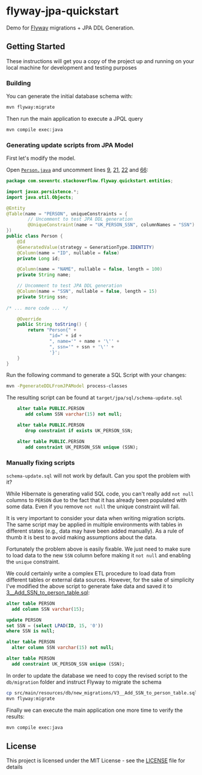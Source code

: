 # flyway-jpa-quickstart
Demo for [Flyway][1] migrations + JPA DDL Generation.

## Getting Started

These instructions will get you a copy of the project up and running on your local machine for development and testing
purposes

### Building

You can generate the initial database schema with:

```sh
mvn flyway:migrate
```

Then run the main application to execute a JPQL query
 
```sh
mvn compile exec:java
```

### Generating update scripts from JPA Model 

First let's modify the model. 

Open [`Person.java`][2] and uncomment lines [9][3], [21][4], [22][4] and [66][5]:

```java
package com.sevenrtc.stackoverflow.flyway.quickstart.entities;

import javax.persistence.*;
import java.util.Objects;

@Entity
@Table(name = "PERSON", uniqueConstraints = {
        // Uncomment to test JPA DDL generation
        @UniqueConstraint(name = "UK_PERSON_SSN", columnNames = "SSN")
})
public class Person {
    @Id
    @GeneratedValue(strategy = GenerationType.IDENTITY)
    @Column(name = "ID", nullable = false)
    private Long id;

    @Column(name = "NAME", nullable = false, length = 100)
    private String name;

    // Uncomment to test JPA DDL generation
    @Column(name = "SSN", nullable = false, length = 15)
    private String ssn;
    
/* ... more code ... */

    @Override
    public String toString() {
        return "Person{" +
                "id=" + id +
                ", name='" + name + '\'' +                
                ", ssn='" + ssn + '\'' +
                '}';
    }
}
```

Run the following command to generate a SQL Script with your changes: 

```sh
mvn -PgenerateDDLFromJPAModel process-classes
```

The resulting script can be found at `target/jpa/sql/schema-update.sql`

```sql
    alter table PUBLIC.PERSON 
       add column SSN varchar(15) not null;

    alter table PUBLIC.PERSON 
       drop constraint if exists UK_PERSON_SSN;

    alter table PUBLIC.PERSON 
       add constraint UK_PERSON_SSN unique (SSN);
```

### Manually fixing scripts

`schema-update.sql` will not work by default. Can you spot the problem with it? 


While Hibernate is generating valid SQL code, you can't really add `not null` columns to `PERSON` due to the fact that
it has already been populated with some data. Even if you remove `not null` the unique constraint will fail.

It is very important to consider your data when writing migration scripts. The same script may be applied in multiple
environments with tables in different states (e.g., data may have been added manually). As a rule of thumb it is best
to avoid making assumptions about the data.

Fortunately the problem above is easily fixable. We just need to make sure to load data to the new `SSN` column before
making it `not null` and enabling the `unique` constraint.

We could certainly write a complex ETL procedure to load data from different tables or external data sources.
However, for the sake of simplicity I've modified the above script to generate fake data and saved it to 
[3__Add_SSN_to_person_table.sql][6]:

```sql
alter table PERSON
  add column SSN varchar(15);

update PERSON
set SSN = (select LPAD(ID, 15, '0'))
where SSN is null;

alter table PERSON
  alter column SSN varchar(15) not null;

alter table PERSON
  add constraint UK_PERSON_SSN unique (SSN);
```

In order to update the database we need to copy the revised script to the `db/migration` folder and instruct 
Flyway to migrate the schema

```sh
cp src/main/resources/db/new_migrations/V3__Add_SSN_to_person_table.sql src/main/resources/db/migration/
mvn flyway:migrate
```

Finally we can execute the main application one more time to verify the results:

```sh
mvn compile exec:java
```

## License

This project is licensed under the MIT License - see the [LICENSE][7] file for details

[1]: https://flywaydb.org/
[2]: https://github.com/aaccioly/flyway-jpa-quickstart/blob/master/src/main/java/com/sevenrtc/stackoverflow/flyway/quickstart/entities/Person.java
[3]: https://github.com/aaccioly/flyway-jpa-quickstart/blob/608b9ab9978885401a3ad328dc5b20b898fc11b9/src/main/java/com/sevenrtc/stackoverflow/flyway/quickstart/entities/Person.java#L9
[4]: https://github.com/aaccioly/flyway-jpa-quickstart/blob/608b9ab9978885401a3ad328dc5b20b898fc11b9/src/main/java/com/sevenrtc/stackoverflow/flyway/quickstart/entities/Person.java#L21-L22
[5]: https://github.com/aaccioly/flyway-jpa-quickstart/blob/608b9ab9978885401a3ad328dc5b20b898fc11b9/src/main/java/com/sevenrtc/stackoverflow/flyway/quickstart/entities/Person.java#L66
[6]: https://github.com/aaccioly/flyway-jpa-quickstart/blob/master/src/main/resources/db/new_migrations/V3__Add_SSN_to_person_table.sql
[7]: https://raw.githubusercontent.com/aaccioly/flyway-jpa-quickstart/master/LICENSE
